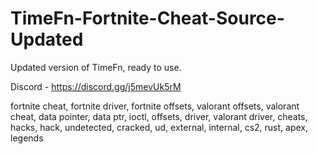 # TimeFn-Fortnite-Cheat-Source-Updated

Updated version of TimeFn, ready to use.

Discord - https://discord.gg/j5mevUk5rM

fortnite cheat, fortnite driver, fortnite offsets, valorant offsets, valorant cheat, data pointer, data ptr, ioctl, offsets, driver, valorant driver, cheats, hacks, hack, undetected, cracked, ud, external, internal, cs2, rust, apex, legends
